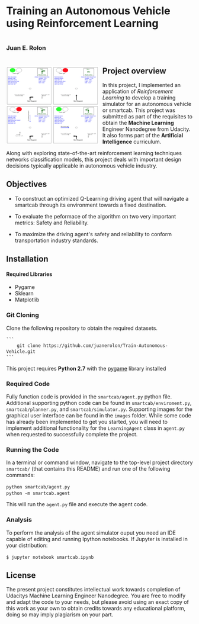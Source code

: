 
# Training an Autonomous Vehicle using Reinforcement Learning  

#
### Juan E. Rolon
#

<img src="vehicle_dashboard.png"
     alt="sample_output"
     style="float: left; margin-right: 10px; width: 250px;" />

## Project overview

In this project, I implemented an application of _Reinforcement Learning_ to develop a training simulator for an autonomous vehicle or smartcab. This project was submitted as part of the requisites to obtain the **Machine Learning** Engineer Nanodegree from Udacity. It also forms part of the **Artificial Intelligence** curriculum.

Along with exploring state-of-the-art reinforcement learning techniques networks classification models, this project deals with important design decisions typically applicable in autonomous vehicle industry.   

## Objectives

- To construct an optimized Q-Learning driving agent that will navigate a smartcab through its environment towards a fixed destination.   


- To evaluate the peformace of the algorithm on two very important metrics: Safety and Reliability.   


- To maximize the driving agent's safety and reliability to conform transportation industry standards.

## Installation

#### Required Libraries 

- Pygame
- Sklearn 
- Matplotlib
   

### Git Cloning    


Clone the following repository to obtain the required datasets.
	
	```	
		git clone https://github.com/juanerolon/Train-Autonomous-Vehicle.git
	```
    
This project requires **Python 2.7** with the [pygame](https://www.pygame.org/wiki/GettingStarted) library installed

### Required Code

Fully function code is provided in the `smartcab/agent.py` python file. Additional supporting python code can be found in `smartcab/enviroment.py`, `smartcab/planner.py`, and `smartcab/simulator.py`. Supporting images for the graphical user interface can be found in the `images` folder. While some code has already been implemented to get you started, you will need to implement additional functionality for the `LearningAgent` class in `agent.py` when requested to successfully complete the project. 

### Running the Code

In a terminal or command window, navigate to the top-level project directory `smartcab/` (that contains this README) and run one of the following commands:

```python smartcab/agent.py```  
```python -m smartcab.agent```

This will run the `agent.py` file and execute the agent code.

### Analysis

To perform the analysis of the agent simulator ouput you need an IDE capable of editing and running Ipython notebooks. If Jupyter is installed in your distribution:   

`$ jupyter notebook smartcab.ipynb`

## License

The present project constitutes intellectual work towards completion of Udacitys Machine Learning Engineer Nanodegree. You are free to modify and adapt the code to your needs, but please avoid using an exact copy of this work as your own to obtain credits towards any educational platform, doing so may imply plagiarism on your part. 


```python

```

